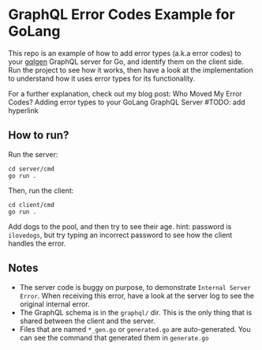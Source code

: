 # GraphQL Error Codes Example for GoLang

This repo is an example of how to add error types (a.k.a error codes) to your [gqlgen](https://github.com/99designs/gqlgen) GraphQL server for Go, and identify them on the client side.
Run the project to see how it works, then have a look at the implementation to understand how it uses error types for its functionality.

For a further explanation, check out my blog post:
Who Moved My Error Codes? Adding error types to your GoLang GraphQL Server #TODO: add hyperlink

## How to run?
Run the server:
```shell
cd server/cmd
go run .
```

Then, run the client:
```shell
cd client/cmd
go run .
```

Add dogs to the pool, and then try to see their age. hint: password is `ilovedogs`, but try typing an incorrect password to see how the client handles the error.

## Notes
- The server code is buggy on purpose, to demonstrate `Internal Server Error`. When receiving this error, have a look at the server log to see the original internal error.
- The GraphQL schema is in the `graphql/` dir. This is the only thing that is shared between the client and the server.
- Files that are named `*_gen.go` or `generated.go` are auto-generated. You can see the command that generated them in `generate.go`
